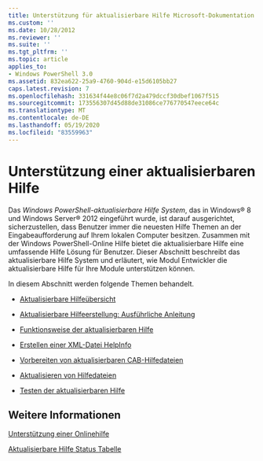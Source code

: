 ```yaml
---
title: Unterstützung für aktualisierbare Hilfe Microsoft-Dokumentation
ms.custom: ''
ms.date: 10/28/2012
ms.reviewer: ''
ms.suite: ''
ms.tgt_pltfrm: ''
ms.topic: article
applies_to:
- Windows PowerShell 3.0
ms.assetid: 832ea622-25a9-4760-904d-e15d6105bb27
caps.latest.revision: 7
ms.openlocfilehash: 331634f44e8c06f7d2a479dccf30dbef1067f515
ms.sourcegitcommit: 173556307d45d88de31086ce776770547eece64c
ms.translationtype: MT
ms.contentlocale: de-DE
ms.lasthandoff: 05/19/2020
ms.locfileid: "83559963"
---
```

# <a name="supporting-updatable-help"></a>Unterstützung einer aktualisierbaren Hilfe

Das *Windows PowerShell-aktualisierbare Hilfe System*, das in Windows® 8 und Windows Server® 2012 eingeführt wurde, ist darauf ausgerichtet, sicherzustellen, dass Benutzer immer die neuesten Hilfe Themen an der Eingabeaufforderung auf Ihrem lokalen Computer besitzen. Zusammen mit der Windows PowerShell-Online Hilfe bietet die aktualisierbare Hilfe eine umfassende Hilfe Lösung für Benutzer. Dieser Abschnitt beschreibt das aktualisierbare Hilfe System und erläutert, wie Modul Entwickler die aktualisierbare Hilfe für Ihre Module unterstützen können.

In diesem Abschnitt werden folgende Themen behandelt.

- [Aktualisierbare Hilfeübersicht](./updatable-help-overview.md)

- [Aktualisierbare Hilfeerstellung: Ausführliche Anleitung](./updatable-help-authoring-step-by-step.md)

- [Funktionsweise der aktualisierbaren Hilfe](./how-updatable-help-works.md)

- [Erstellen einer XML-Datei HelpInfo](./how-to-create-a-helpinfo-xml-file.md)

- [Vorbereiten von aktualisierbaren CAB-Hilfedateien](./how-to-prepare-updatable-help-cab-files.md)

- [Aktualisieren von Hilfedateien](./how-to-update-help-files.md)

- [Testen der aktualisierbaren Hilfe](./how-to-test-updatable-help.md)

## <a name="see-also"></a>Weitere Informationen

[Unterstützung einer Onlinehilfe](./supporting-online-help.md)

[Aktualisierbare Hilfe Status Tabelle](https://www.microsoft.com/en-us/itpro/windows)

